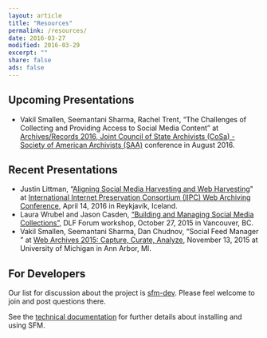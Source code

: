 ```yaml
---
layout: article
title: "Resources"
permalink: /resources/
date: 2016-03-27
modified: 2016-03-29
excerpt: ""
share: false
ads: false
---
```


Upcoming Presentations
----------------------

* Vakil Smallen, Seemantani Sharma, Rachel Trent, “The Challenges of Collecting and Providing Access to Social Media Content” at [Archives/Records 2016, Joint Council of State Archivists (CoSa) - Society of American Archivists (SAA)](http://www2.archivists.org/am2016) conference in August 2016.

Recent Presentations
------------------
* Justin Littman, “[Aligning Social Media Harvesting and Web Harvesting](https://t.co/Rj8LEbBOp8)" at [International Internet Preservation Consortium (IIPC) Web Archiving Conference](http://netpreserve.org/2016-WAC), April 14, 2016 in Reykjavík, Iceland.
* Laura Wrubel and Jason Casden, [“Building and Managing Social Media Collections”](http://www.slideshare.net/casden/building-and-managing-social-media-collections), DLF Forum workshop, October 27, 2015 in Vancouver, BC.
* Vakil Smallen, Seemantani Sharma, Dan Chudnov, “Social Feed Manager ” at [Web Archives 2015: Capture, Curate, Analyze](http://www.lib.umich.edu/webarchivesconference), November 13, 2015 at University of Michigan in Ann Arbor, MI. 


For Developers
--------------

Our list for discussion about the project is [sfm-dev](https://groups.google.com/forum/#!forum/sfm-dev). Please feel welcome to join and post questions there.

See the [technical documentation](https://sfm.readthedocs.org) for further details about installing and using SFM. 

